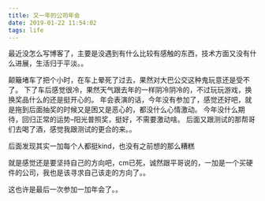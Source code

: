 ```yaml
---
title: 又一年的公司年会
date: 2019-01-22 11:54:02
tags: life
---
```


最近没怎么写博客了，主要是没遇到有什么比较有感触的东西，技术方面又没有什么进展，生活归于平淡。。

颠簸堵车了把个小时，在车上晕死了过去，果然对大巴公交这种鬼玩意还是受不了。
下了车后感觉很冷，果然天气跟去年的一样阴冷阴冷的，不过玩玩游戏，换换奖品什么的还是挺开心的。
年会表演的话，今年没有参加了，感觉还好吧，就是拖到后面抽奖的时候又是困又是恶心的，都没什么心情激动。
今年没什么期待，回归正常的运势–阳光普照奖，挺好，不需要激动啥。
后面又跟测试的那帮哥们去喝了酒，感觉我跟测试的更合的来。。

后面发现其实一加每个人都挺kind，也没有之前想的那么糟糕

就是感觉还是要坚持自己的方向吧，cm已死，诚然跟平哥说的，一加是一个买硬件的公司，我也是该寻求自己该走的方向了。。

这也许是最后一次参加一加年会了。。

